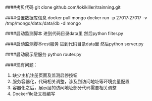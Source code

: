 ####拷贝代码
git clone github.com/lokikiller/trainning.git

####设置数据库信息
docker pull mongo
docker run -p 27017:27017 -v /tmp/mongo/data:/data/db -d mongo

####启动监测脚本
进到代码目录data里 然后python filter.py

####启动监测脚本rest服务
进到代码目录data里 然后python server.py

####启动展示层服务
python router.py


####现有问题：
1.	缺少主机注册页面及监测启停按钮
2.	服务容器化，代码相关调整，涉及到访问地址等环境变量配置
3.	容器化之后，展示层的访问地址部分代码需要相关调整
4.	Dockerfile及文档编写